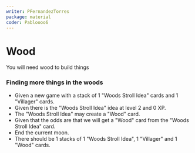 ```yaml
---
writer: PFernandezTorres
package: material
coder: Pabloooo6
---
```

# Wood

You will need wood to build things

### Finding more things in the woods

 * Given a new game with a stack of 1 "Woods Stroll Idea" cards and 1 "Villager" cards.
 * Given there is the "Woods Stroll Idea" idea at level 2 and 0 XP.
 * The "Woods Stroll Idea" may create a "Wood" card.
 * Given that the odds are that we will get a "Wood" card from the "Woods Stroll Idea" card.
 * End the current moon.
 * There should be 1 stacks of 1 "Woods Stroll Idea", 1 "Villager" and 1 "Wood" cards.
